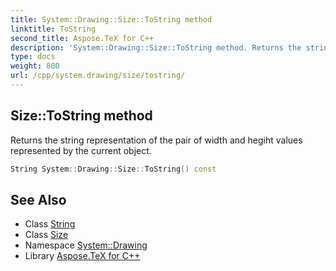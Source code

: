 ```yaml
---
title: System::Drawing::Size::ToString method
linktitle: ToString
second_title: Aspose.TeX for C++
description: 'System::Drawing::Size::ToString method. Returns the string representation of the pair of width and hegiht values represented by the current object in C++.'
type: docs
weight: 800
url: /cpp/system.drawing/size/tostring/
---
```

## Size::ToString method


Returns the string representation of the pair of width and hegiht values represented by the current object.

```cpp
String System::Drawing::Size::ToString() const
```

## See Also

* Class [String](../../../system/string/)
* Class [Size](../)
* Namespace [System::Drawing](../../)
* Library [Aspose.TeX for C++](../../../)
